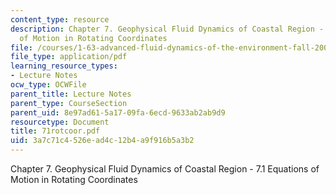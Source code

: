 ```yaml
---
content_type: resource
description: Chapter 7. Geophysical Fluid Dynamics of Coastal Region - 7.1 Equations
  of Motion in Rotating Coordinates
file: /courses/1-63-advanced-fluid-dynamics-of-the-environment-fall-2002/3a7c71c4526ead4c12b4a9f916b5a3b2_71rotcoor.pdf
file_type: application/pdf
learning_resource_types:
- Lecture Notes
ocw_type: OCWFile
parent_title: Lecture Notes
parent_type: CourseSection
parent_uid: 8e97ad61-5a17-09fa-6ecd-9633ab2ab9d9
resourcetype: Document
title: 71rotcoor.pdf
uid: 3a7c71c4-526e-ad4c-12b4-a9f916b5a3b2
---
```

Chapter 7. Geophysical Fluid Dynamics of Coastal Region - 7.1 Equations of Motion in Rotating Coordinates